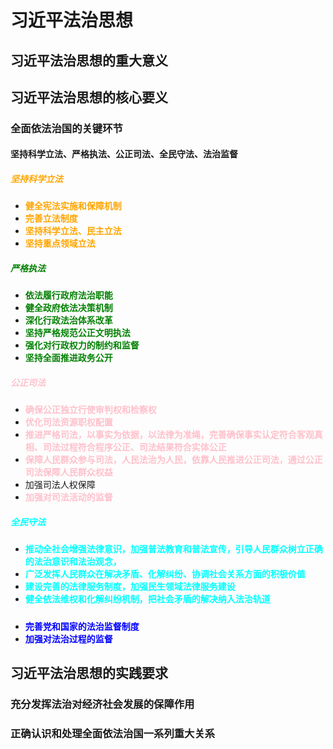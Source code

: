# 习近平法治思想

## 习近平法治思想的重大意义

## 习近平法治思想的核心要义

### 全面依法治国的关键环节

#### 坚持科学立法、严格执法、公正司法、全民守法、法治监督

##### <strong style="color: orange;">坚持科学立法</strong>

- <strong style="color: orange;">健全宪法实施和保障机制</strong>
- <strong style="color: orange;">完善立法制度</strong>
- <strong style="color: orange;">坚持科学立法、民主立法</strong>
- <strong style="color: orange;">坚持重点领域立法</strong>

##### <strong style="color: green;">严格执法</strong>

- <strong style="color: green;">依法履行政府法治职能</strong>
- <strong style="color: green;">健全政府依法决策机制</strong>
- <strong style="color: green;">深化行政法治体系改革</strong>
- <strong style="color: green;">坚持严格规范公正文明执法</strong>
- <strong style="color: green;">强化对行政权力的制约和监督</strong>
- <strong style="color: green;">坚持全面推进政务公开</strong>

##### <strong style="color: pink;">公正司法</strong>

- <strong style="color: pink;">确保公正独立行使审判权和检察权</strong>
- <strong style="color: pink;">优化司法资源职权配置</strong>
- <strong style="color: pink;">推进严格司法，以事实为依据，以法律为准绳，完善确保事实认定符合客观真相、司法过程符合程序公正、司法结果符合实体公正</strong>
- <strong style="color: pink;">保障人民群众参与司法，人民法治为人民，依靠人民推进公正司法，通过公正司法保障人民群众权益</strong>
- <strong style="color: pink;"></strong>加强司法人权保障
- <strong style="color: pink;">加强对司法活动的监督</strong>

##### <strong style="color: cyan;">全民守法</strong>

- <strong style="color: cyan;">推动全社会增强法律意识，加强普法教育和普法宣传，引导人民群众树立正确的法治意识和法治观念，</strong>
- <strong style="color: cyan;">广泛发挥人民群众在解决矛盾、化解纠纷、协调社会关系方面的积极价值</strong>
- <strong style="color: cyan;">建设完善的法律服务制度，加强民生领域法律服务建设</strong>
- <strong style="color: cyan;">健全依法维权和化解纠纷机制，把社会矛盾的解决纳入法治轨道</strong>

##### <strong style="color: blue;"></strong>

- <strong style="color: blue;">完善党和国家的法治监督制度</strong>
- <strong style="color: blue;">加强对法治过程的监督</strong>

## 习近平法治思想的实践要求

### 充分发挥法治对经济社会发展的保障作用

### 正确认识和处理全面依法治国一系列重大关系